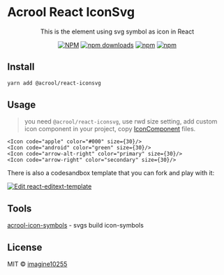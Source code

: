 # Acrool React IconSvg

<p align="center">
   This is the element using svg symbol as icon in React
</p>

<div align="center">

[![NPM](https://img.shields.io/npm/v/bear-react-iconsvg.svg?style=for-the-badge)](https://www.npmjs.com/package/bear-react-iconsvg)
[![npm downloads](https://img.shields.io/npm/dm/bear-react-iconsvg.svg?style=for-the-badge)](https://www.npmjs.com/package/bear-react-iconsvg)
[![npm](https://img.shields.io/npm/dt/bear-react-iconsvg.svg?style=for-the-badge)](https://www.npmjs.com/package/bear-react-iconsvg)
[![npm](https://img.shields.io/npm/l/bear-react-iconsvg?style=for-the-badge)](https://github.com/imagine10255/bear-react-iconsvg/blob/main/LICENSE)

</div>

## Install

```bash
yarn add @acrool/react-iconsvg
```

## Usage

> you need `@acrool/react-iconsvg`, use rwd size setting,
add custom icon component in your project, copy [IconComponent](./example/src/Icon.tsx) files.

```tsx
<Icon code="apple" color="#000" size={30}/>
<Icon code="android" color="green" size={30}/>
<Icon code="arrow-alt-right" color="primary" size={30}/>
<Icon code="arrow-right" color="secondary" size={30}/>
```


There is also a codesandbox template that you can fork and play with it:

[![Edit react-editext-template](https://codesandbox.io/static/img/play-codesandbox.svg)](https://codesandbox.io/s/bear-react-iconsvg-lqsn6)


## Tools
[acrool-icon-symbols](https://github.com/acrool/acrool-icon-symbols) - svgs build icon-symbols


## License

MIT © [imagine10255](https://github.com/acrool)
